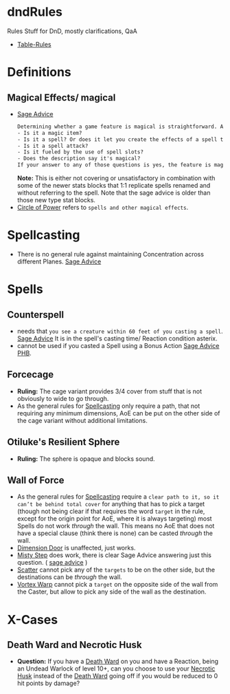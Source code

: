 # dndRules
Rules Stuff for DnD, mostly clarifications, QaA
- [Table-Rules](https://github.com/itteerde/dndRules/wiki/Table-Rules)


# Definitions

## Magical Effects/ magical
- [Sage Advice](https://media.wizards.com/2017/dnd/downloads/SA-Compendium.pdf)
  ```txt
  Determining whether a game feature is magical is straightforward. Ask yourself these questions about the feature:
  - Is it a magic item?
  - Is it a spell? Or does it let you create the effects of a spell that's mentioned in its description?
  - Is it a spell attack?
  - Is it fueled by the use of spell slots?
  - Does the description say it's magical?
  If your answer to any of those questions is yes, the feature is magical. [...] Cold Breath [a dragon's breath weapon] is not considered a magical game effect.
  ```
  **Note:** This is either not covering or unsatisfactory in combination with some of the newer stats blocks that 1:1 replicate spells renamed and without referring to the spell. Note that the sage advice is older than those new type stat blocks.
- [Circle of Power](https://www.dndbeyond.com/spells/circle-of-power) refers to `spells and other magical effects`.

# Spellcasting
- There is no general rule against maintaining Concentration across different Planes. [Sage Advice](https://www.sageadvice.eu/can-you-concentrate-on-a-spell-whose-active-effects-are-on-an-other-plane-of-existence/)


# Spells

## Counterspell
- needs that `you see a creature within 60 feet of you casting a spell`. [Sage Advice](https://www.sageadvice.eu/do-you-need-line-of-sight-to-cast-counterspell-on-a-creature/) It is in the spell's casting time/ Reaction condition asterix.
- cannot be used if you casted a Spell using a Bonus Action [Sage Advice](https://www.sageadvice.eu/bonus-action-spell-reaction-spell/) [PHB](https://www.dndbeyond.com/sources/phb/spellcasting#BonusAction).

## Forcecage
- **Ruling:** The cage variant provides 3/4 cover from stuff that is not obviously to wide to go through.
- As the general rules for [Spellcasting](https://www.dndbeyond.com/sources/phb/spellcasting#Targets) only require a path, that not requiring any minimum dimensions, AoE can be put on the other side of the cage variant without additional limitations.

## Otiluke's Resilient Sphere
- **Ruling:** The sphere is opaque and blocks sound.

## Wall of Force
- As the general rules for [Spellcasting](https://www.dndbeyond.com/sources/phb/spellcasting#Targets) require a `clear path to it, so it can’t be behind total cover` for anything that has to pick a target (though not being clear if that requires the word `target` in the rule, except for the origin point for AoE, where it is always targeting) most Spells do not work *through* the wall. This means no AoE that does not have a special clause (think there is none) can be casted *through* the wall.
- [Dimension Door](https://www.dndbeyond.com/spells/dimension-door) is unaffected, just works.
- [Misty Step](https://www.dndbeyond.com/spells/misty-step) does work, there is clear Sage Advice answering just this question. ( [sage advice](https://www.sageadvice.eu/targeting-spellsclear-path-can-i-target-across-wall-of-force/) )
- [Scatter](https://www.dndbeyond.com/spells/scatter) cannot pick any of the `targets` to be on the other side, but the destinations can be *through* the wall.
- [Vortex Warp](https://www.dndbeyond.com/spells/vortex-warp) cannot pick a `target` on the opposite side of the wall from the Caster, but allow to pick any side of the wall as the destination.


# X-Cases

## Death Ward and Necrotic Husk
- **Question:** If you have a [Death Ward](https://www.dndbeyond.com/spells/death-ward) on you and have a Reaction, being an Undead Warlock of level 10+, can you choose to use your [Necrotic Husk](https://www.dndbeyond.com/classes/warlock#TheUndead) instead of the  [Death Ward](https://www.dndbeyond.com/spells/death-ward) going off if you would be reduced to 0 hit points by damage?